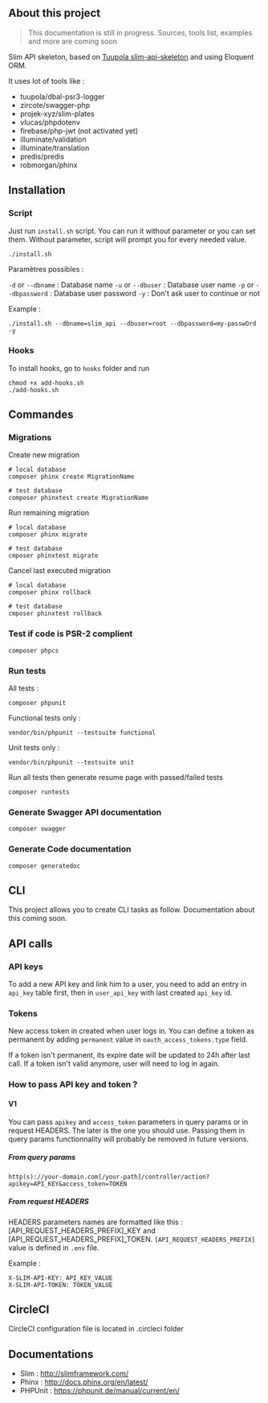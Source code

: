 ## About this project

> This documentation is still in progress.
> Sources, tools list, examples and more are coming soon

Slim API skeleton, based on [Tuupola slim-api-skeleton](https://github.com/tuupola/slim-api-skeleton) and using Eloquent ORM.

It uses lot of tools like :

- tuupola/dbal-psr3-logger
- zircote/swagger-php
- projek-xyz/slim-plates
- vlucas/phpdotenv
- firebase/php-jwt (not activated yet)
- illuminate/validation
- illuminate/translation
- predis/predis
- robmorgan/phinx

## Installation

### Script

Just run `install.sh` script. You can run it without parameter or you can set them.
Without parameter, script will prompt you for every needed value.

```
./install.sh
```

Paramètres possibles :

`-d` or `--dbname` : Database name
`-u` or `--dbuser` : Database user name
`-p` or `--dbpassword` : Database user password
`-y` : Don't ask user to continue or not

Example :

```
./install.sh --dbname=slim_api --dbuser=root --dbpassword=my-passwOrd -y
```

### Hooks

To install hooks, go to `hooks` folder and run

```
chmod +x add-hooks.sh
./add-hooks.sh
```

## Commandes

### Migrations

Create new migration

```
# local database
composer phinx create MigrationName

# test database
composer phinxtest create MigrationName
```

Run remaining migration

```
# local database
composer phinx migrate

# test database
cmposer phinxtest migrate
```

Cancel last executed migration

```
# local database
composer phinx rollback

# test database
cmposer phinxtest rollback
```

### Test if code is PSR-2 complient

```
composer phpcs
```

### Run tests

All tests :

```
composer phpunit
```

Functional tests only :

```
vendor/bin/phpunit --testsuite functional
```

Unit tests only :

```
vendor/bin/phpunit --testsuite unit
```

Run all tests then generate resume page with passed/failed tests

```
composer runtests
```

### Generate Swagger API documentation

```
composer swagger
```

### Generate Code documentation

```
composer generatedoc
```

## CLI

This project allows you to create CLI tasks as follow.
Documentation about this coming soon.

## API calls

### API keys

To add a new API key and link him to a user, you need to add an entry in `api_key` table first, then in `user_api_key` with last created `api_key` id.

### Tokens

New access token in created when user logs in. You can define a token as permanent by adding `permanent` value in `oauth_access_tokens.type` field.

If a token isn't permanent, its expire date will be updated to 24h after last call. If a token isn't valid anymore, user will need to log in again.

### How to pass API key and token ?

#### V1

You can pass `apikey` and `access_token` parameters in query params or in request HEADERS. The later is the one you should use.
Passing them in query params functionnality will probably be removed in future versions.

##### From query params

```
http(s)://your-domain.com[/your-path]/controller/action?apikey=API_KEY&access_token=TOKEN
```

##### From request HEADERS

HEADERS parameters names are formatted like this : [API_REQUEST_HEADERS_PREFIX]_KEY and [API_REQUEST_HEADERS_PREFIX]_TOKEN. `[API_REQUEST_HEADERS_PREFIX]` value is defined in `.env` file.

Example :

```
X-SLIM-API-KEY: API_KEY_VALUE
X-SLIM-API-TOKEN: TOKEN_VALUE
```

## CircleCI

CircleCI configuration file is located in .circleci folder

## Documentations

- Slim : http://slimframework.com/
- Phinx : http://docs.phinx.org/en/latest/
- PHPUnit : https://phpunit.de/manual/current/en/